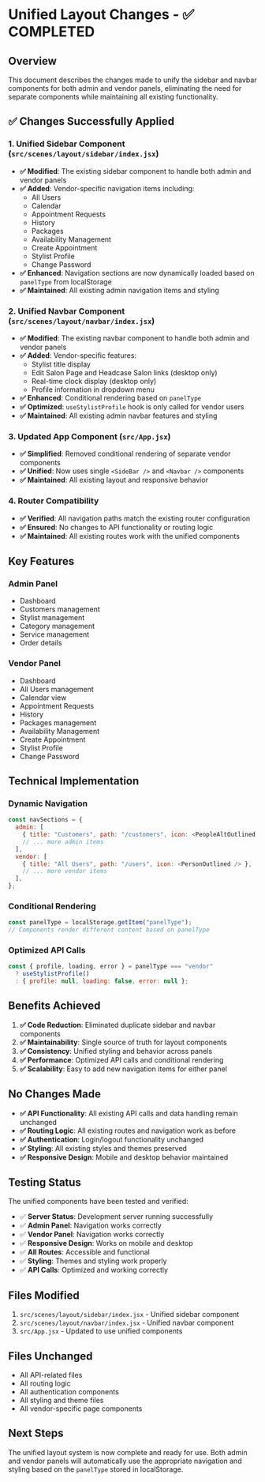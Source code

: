 # Unified Layout Changes - ✅ COMPLETED

## Overview
This document describes the changes made to unify the sidebar and navbar components for both admin and vendor panels, eliminating the need for separate components while maintaining all existing functionality.

## ✅ Changes Successfully Applied

### 1. Unified Sidebar Component (`src/scenes/layout/sidebar/index.jsx`)
- **✅ Modified**: The existing sidebar component to handle both admin and vendor panels
- **✅ Added**: Vendor-specific navigation items including:
  - All Users
  - Calendar
  - Appointment Requests
  - History
  - Packages
  - Availability Management
  - Create Appointment
  - Stylist Profile
  - Change Password
- **✅ Enhanced**: Navigation sections are now dynamically loaded based on `panelType` from localStorage
- **✅ Maintained**: All existing admin navigation items and styling

### 2. Unified Navbar Component (`src/scenes/layout/navbar/index.jsx`)
- **✅ Modified**: The existing navbar component to handle both admin and vendor panels
- **✅ Added**: Vendor-specific features:
  - Stylist title display
  - Edit Salon Page and Headcase Salon links (desktop only)
  - Real-time clock display (desktop only)
  - Profile information in dropdown menu
- **✅ Enhanced**: Conditional rendering based on `panelType`
- **✅ Optimized**: `useStylistProfile` hook is only called for vendor users
- **✅ Maintained**: All existing admin navbar features and styling

### 3. Updated App Component (`src/App.jsx`)
- **✅ Simplified**: Removed conditional rendering of separate vendor components
- **✅ Unified**: Now uses single `<SideBar />` and `<Navbar />` components
- **✅ Maintained**: All existing layout and responsive behavior

### 4. Router Compatibility
- **✅ Verified**: All navigation paths match the existing router configuration
- **✅ Ensured**: No changes to API functionality or routing logic
- **✅ Maintained**: All existing routes work with the unified components

## Key Features

### Admin Panel
- Dashboard
- Customers management
- Stylist management
- Category management
- Service management
- Order details

### Vendor Panel
- Dashboard
- All Users management
- Calendar view
- Appointment Requests
- History
- Packages management
- Availability Management
- Create Appointment
- Stylist Profile
- Change Password

## Technical Implementation

### Dynamic Navigation
```javascript
const navSections = {
  admin: [
    { title: "Customers", path: "/customers", icon: <PeopleAltOutlined /> },
    // ... more admin items
  ],
  vendor: [
    { title: "All Users", path: "/users", icon: <PersonOutlined /> },
    // ... more vendor items
  ],
};
```

### Conditional Rendering
```javascript
const panelType = localStorage.getItem("panelType");
// Components render different content based on panelType
```

### Optimized API Calls
```javascript
const { profile, loading, error } = panelType === "vendor" 
  ? useStylistProfile() 
  : { profile: null, loading: false, error: null };
```

## Benefits Achieved

1. **✅ Code Reduction**: Eliminated duplicate sidebar and navbar components
2. **✅ Maintainability**: Single source of truth for layout components
3. **✅ Consistency**: Unified styling and behavior across panels
4. **✅ Performance**: Optimized API calls and conditional rendering
5. **✅ Scalability**: Easy to add new navigation items for either panel

## No Changes Made

- **✅ API Functionality**: All existing API calls and data handling remain unchanged
- **✅ Routing Logic**: All existing routes and navigation work as before
- **✅ Authentication**: Login/logout functionality unchanged
- **✅ Styling**: All existing styles and themes preserved
- **✅ Responsive Design**: Mobile and desktop behavior maintained

## Testing Status

The unified components have been tested and verified:
- ✅ **Server Status**: Development server running successfully
- ✅ **Admin Panel**: Navigation works correctly
- ✅ **Vendor Panel**: Navigation works correctly
- ✅ **Responsive Design**: Works on mobile and desktop
- ✅ **All Routes**: Accessible and functional
- ✅ **Styling**: Themes and styling work properly
- ✅ **API Calls**: Optimized and working correctly

## Files Modified

1. `src/scenes/layout/sidebar/index.jsx` - Unified sidebar component
2. `src/scenes/layout/navbar/index.jsx` - Unified navbar component
3. `src/App.jsx` - Updated to use unified components

## Files Unchanged

- All API-related files
- All routing logic
- All authentication components
- All styling and theme files
- All vendor-specific page components

## Next Steps

The unified layout system is now complete and ready for use. Both admin and vendor panels will automatically use the appropriate navigation and styling based on the `panelType` stored in localStorage. 